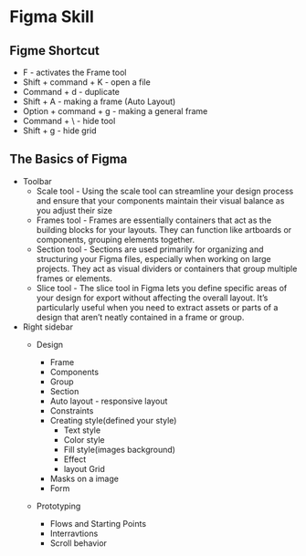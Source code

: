# Figma Skill
## Figme Shortcut
- F - activates the Frame tool
- Shift + command + K - open a file
- Command + d - duplicate
- Shift + A - making a frame (Auto Layout)
- Option + command + g - making a general frame
- Command  + \ - hide tool
- Shift + g - hide grid
## The Basics of Figma
- Toolbar
    - Scale tool - Using the scale tool can streamline your design process and ensure that your components maintain their visual balance as you adjust their size
    - Frames tool - Frames are essentially containers that act as the building blocks for your layouts. They can function like artboards or components, grouping elements together.
    - Section tool - Sections are used primarily for organizing and structuring your Figma files, especially when working on large projects. They act as visual dividers or containers that group multiple frames or elements.
    - Slice tool - The slice tool in Figma lets you define specific areas of your design for export without affecting the overall layout. It’s particularly useful when you need to extract assets or parts of a design that aren’t neatly contained in a frame or group.
- Right sidebar
    - Design
        - Frame
        - Components
        - Group
        - Section
        - Auto layout - responsive layout
        - Constraints
        - Creating style(defined your style)
            - Text style
            - Color style
            - Fill style(images background)
            - Effect
            - layout Grid 
        - Masks on a image
        - Form

    - Prototyping 
        - Flows and Starting Points
        - Interravtions
        - Scroll behavior


